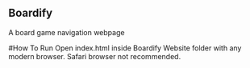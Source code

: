 ## Boardify 
A board game navigation webpage

#How To Run
Open index.html inside Boardify Website folder with any modern browser. Safari browser not recommended.
